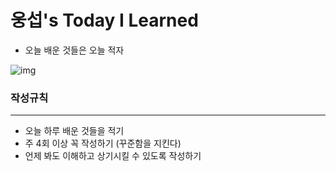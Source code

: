 # 웅섭's Today I Learned

-  오늘 배운 것들은 오늘 적자
  
![img](https://i1.daumcdn.net/thumb/C300x240/?fname=https://blog.kakaocdn.net/dn/3H0pg/btqEAMKeaky/UIxtAXObYwrlnsvTY1WdY0/img.jpg) 
### 작성규칙
---
 - 오늘 하루 배운 것들을 적기
 - 주 4회 이상 꼭 작성하기 (꾸준함을 지킨다)
 - 언제 봐도 이해하고 상기시킬 수 있도록 작성하기
